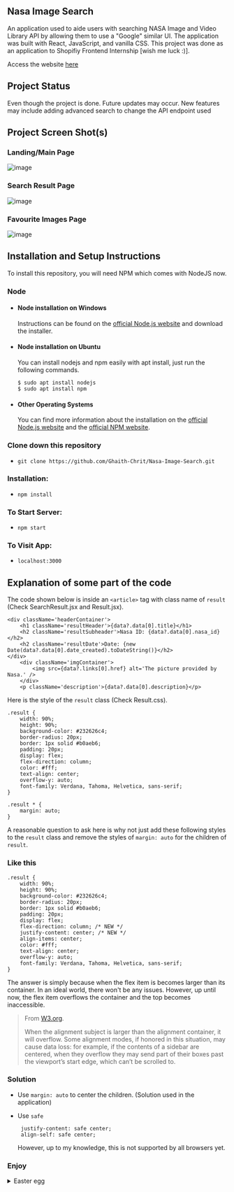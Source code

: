 ## Nasa Image Search

An application used to aide users with searching NASA Image and Video Library API by allowing them to use a "Google" similar UI. The application was built with React, JavaScript, and vanilla CSS. This project was done as an application to Shopifiy Frontend Internship [wish me luck :)]. 

Access the website [here](https://ghaith-chrit.github.io/Nasa-Image-Search/) 

## Project Status

Even though the project is done. Future updates may occur. New features may include adding advanced search to change the API endpoint used

## Project Screen Shot(s)  

### Landing/Main Page
![image](https://user-images.githubusercontent.com/76979568/148487774-3480573c-e07a-4476-96a5-bf189a6c962b.png)

### Search Result Page
![image](https://user-images.githubusercontent.com/76979568/148487949-b8f2bc5d-6bb8-4ba0-b220-da9941a2b09e.png)

### Favourite Images Page
![image](https://user-images.githubusercontent.com/76979568/148488020-e5fe4c49-676a-4c29-8c47-d4c8b95f1b75.png)

## Installation and Setup Instructions

To install this repository, you will need NPM which comes with NodeJS now.

### Node
- #### Node installation on Windows

  Instructions can be found on the [official Node.js website](https://nodejs.org/) and download the installer.

- #### Node installation on Ubuntu

  You can install nodejs and npm easily with apt install, just run the following commands.

      $ sudo apt install nodejs
      $ sudo apt install npm

- #### Other Operating Systems
  You can find more information about the installation on the [official Node.js website](https://nodejs.org/) and the [official NPM website](https://npmjs.org/).

### Clone down this repository

- `git clone https://github.com/Ghaith-Chrit/Nasa-Image-Search.git`

### Installation:

- `npm install`  

### To Start Server:

- `npm start`  

### To Visit App:

- `localhost:3000`  

## Explanation of some part of the code

The code shown below is inside an `<article>` tag with class name of `result` (Check SearchResult.jsx and Result.jsx).

```
<div className='headerContainer'>
    <h1 className='resultHeader'>{data?.data[0].title}</h1>
    <h2 className='resultSubheader'>Nasa ID: {data?.data[0].nasa_id}</h2>
    <h2 className='resultDate'>Date: {new Date(data?.data[0].date_created).toDateString()}</h2>
</div>
    <div className='imgContainer'>
        <img src={data?.links[0].href} alt='The picture provided by Nasa.' />
    </div>
    <p className='description'>{data?.data[0].description}</p>
```

Here is the style of the `result` class (Check Result.css).

```
.result {
    width: 90%;
    height: 90%;
    background-color: #232626c4;
    border-radius: 20px;
    border: 1px solid #b0aeb6;
    padding: 20px;
    display: flex;
    flex-direction: column;
    color: #fff;
    text-align: center;
    overflow-y: auto;
    font-family: Verdana, Tahoma, Helvetica, sans-serif;
}

.result * {
    margin: auto;
}
```

A reasonable question to ask here is why not just add these following styles to the `result` class and remove the styles of `margin: auto` for the children of `result`. 

### Like this

```
.result {
    width: 90%;
    height: 90%;
    background-color: #232626c4;
    border-radius: 20px;
    border: 1px solid #b0aeb6;
    padding: 20px;
    display: flex;
    flex-direction: column; /* NEW */
    justify-content: center; /* NEW */
    align-items: center;
    color: #fff;
    text-align: center;
    overflow-y: auto;
    font-family: Verdana, Tahoma, Helvetica, sans-serif;
}
```

The answer is simply because when the flex item is becomes larger than its container. In an ideal world, there won't be any issues. However, up until now, the flex item overflows the container and the top becomes inaccessible.

> From [W3.org](https://www.w3.org/TR/css-align-3/#overflow-values).
>
>When the alignment subject is larger than the alignment container, it will overflow. Some alignment modes, if honored in this situation, may cause data loss: for example, if the contents of a sidebar are centered, when they overflow they may send part of their boxes past the viewport’s start edge, which can’t be scrolled to.

### Solution

- Use `margin: auto` to center the children. (Solution used in the application)

- Use `safe`

  ```
   justify-content: safe center;
   align-self: safe center;
  ```
  
  However, up to my knowledge, this is not supported by all browsers yet.

### Enjoy

<details>
  <summary>Easter egg</summary>
  Throttle your connection to check the loading animation!
</details>
